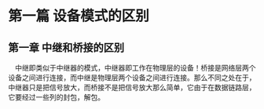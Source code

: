 

# 第一篇 设备模式的区别

##  第一章 中继和桥接的区别

&ensp;&ensp;中继即类似于中继器的模式，中继器即工作在物理层的设备！桥接是网络层两个设备之间进行连接，而中继是物理层两个设备之间进行连接。那么不同之处在于，中继器只是把信号放大，而桥接不是把信号放大那么简单，它由于在数据链路层，它要经过一些列的封包，解包。

